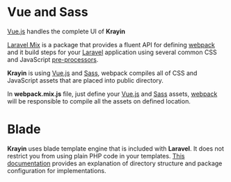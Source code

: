 # Vue and Sass

[Vue.js](https://vuejs.org/) handles the complete UI of **Krayin**

[Laravel Mix](https://laravel.com/docs/10.x/mix) is a package that provides a fluent API for defining [webpack](https://webpack.js.org/) and it build steps for your [Laravel](https://laravel.com) application using several common CSS and JavaScript [pre-processors](https://en.wikipedia.org/wiki/Preprocessor).

**Krayin** is using [Vue.js](https://vuejs.org/) and [Sass](https://sass-lang.com/), webpack compiles all of CSS and JavaScript assets that are placed into public directory.

In **webpack.mix.js** file, just define your [Vue.js](https://vuejs.org/) and [Sass](https://sass-lang.com/) assets, [webpack](https://webpack.js.org/) will be responsible to compile all the assets on defined location.

# Blade

**Krayin** uses blade template engine that is included with **Laravel**. It does not restrict you from using plain PHP code in your templates. [This documentation](http://localhost:8080/1.5.x/packages/views.html#directory-structure) provides an explanation of directory structure and package configuration for implementations.